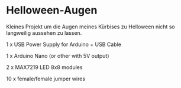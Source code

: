 # Helloween-Augen

Kleines Projekt um die Augen meines Kürbises zu Helloween nicht so langweilig aussehen zu lassen.

1 x USB Power Supply for Arduino + USB Cable

1 x Arduino Nano (or other with 5V output)

2 x  MAX7219 LED 8x8 modules

10 x female/female jumper wires


